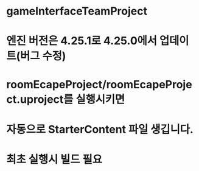# gameInterfaceTeamProject

# 엔진 버전은 4.25.1로 4.25.0에서 업데이트(버그 수정)

# roomEcapeProject/roomEcapeProject.uproject를 실행시키면
# 자동으로 StarterContent 파일 생깁니다.
# 최초 실행시 빌드 필요